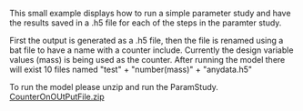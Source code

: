 This small example displays how to run a simple parameter study and have the results saved in a .h5 file for each of the steps in the paramter study.

First the output is generated as a .h5 file, then the file is renamed using a bat file to have a name with a counter include. Currently the design variable values (mass) is being used as the counter. After running the model there will exist 10 files named "test" + "number(mass)" + "anydata.h5"

To run the model please unzip and run the ParamStudy. [CounterOnOUtPutFile.zip](https://github.com/AnyBody/support/blob/master/Wiki_Files/Saving_Output_Files/CounterOnOutPutfile.zip)